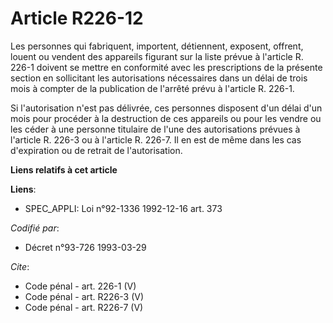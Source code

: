 # Article R226-12

Les personnes qui fabriquent, importent, détiennent, exposent, offrent, louent ou vendent des appareils figurant sur la liste
prévue à l'article R. 226-1 doivent se mettre en conformité avec les prescriptions de la présente section en sollicitant les
autorisations nécessaires dans un délai de trois mois à compter de la publication de l'arrêté prévu à l'article R. 226-1. 

Si l'autorisation n'est pas délivrée, ces personnes disposent d'un délai d'un mois pour procéder à la destruction de ces
appareils ou pour les vendre ou les céder à une personne titulaire de l'une des autorisations prévues à l'article R. 226-3 ou
à l'article R. 226-7. Il en est de même dans les cas d'expiration ou de retrait de l'autorisation.

**Liens relatifs à cet article**

**Liens**:

  - SPEC_APPLI: Loi n°92-1336 1992-12-16 art. 373

_Codifié par_:

  - Décret n°93-726 1993-03-29

_Cite_:

  - Code pénal - art. 226-1 (V)
  - Code pénal - art. R226-3 (V)
  - Code pénal - art. R226-7 (V)
